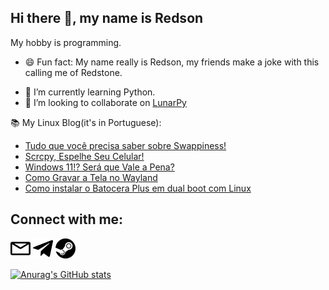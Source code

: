 Hi there 👋, my name is Redson
---

My hobby is programming.

- 😄 Fun fact: My name really is Redson, my friends make a joke with this calling me of Redstone.
<!-- - ⚡ Skills: ![Html](images/HTML5-Logo-32.png) ![CSS](images/CSS-3-32.png) ![Python](images/python.png) [![GoHugo](images/gohugo.io.png)](gohugo.io/)![Lua](images/lua.png). -->
- 🌱 I’m currently learning Python.
- 👯 I’m looking to collaborate on [LunarPy](https://github.com/LunarPyOrg)

 📚 My Linux Blog(it's in Portuguese):
<!-- FEED:START -->
- [Tudo que você precisa saber sobre Swappiness!](https://opentechlife.tk/posts/swappiness-guide/)
- [Scrcpy, Espelhe Seu Celular!](https://opentechlife.tk/posts/scrcpy-espelhe-a-tela/)
- [Windows 11!? Será que Vale a Pena?](https://opentechlife.tk/posts/windows-11-vale-a-pena/)
- [Como Gravar a Tela no Wayland](https://opentechlife.tk/posts/como-gravar-a-tela-no-wayland/)
- [Como instalar o Batocera Plus em dual boot com Linux](https://opentechlife.tk/posts/como-instalar-o-batocera-plus-em-dual-boot-com-linux/)
<!-- FEED:END -->


Connect with me:
---
[<img src="images/envelope.svg" width="32">](mailto:redsonbr81@protonmail.com)  [<img src="images/telegram-original.svg" width="32">](https://t.me/RedsonBr) [<img src="images/steam.svg" width="32">](https://steamcommunity.com/id/RedsonBr)

[![Anurag's GitHub stats](https://github-readme-stats.vercel.app/api?username=RedsonBr140&show_icons=true&hide_border=true)]()

